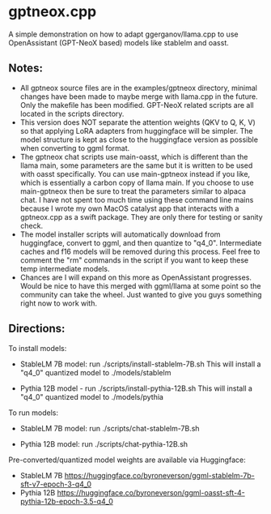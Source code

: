 # gptneox.cpp

A simple demonstration on how to adapt ggerganov/llama.cpp to use OpenAssistant (GPT-NeoX based) models like stablelm and oasst.

## Notes:
- All gptneox source files are in the examples/gptneox directory, minimal changes have been made to maybe merge with llama.cpp in the future. Only the makefile has been modified. GPT-NeoX related scripts are all located in the scripts directory.
- This version does NOT separate the attention weights (QKV to Q, K, V) so that applying LoRA adapters from huggingface will be simpler. The model structure is kept as close to the huggingface version as possible when converting to ggml format.
- The gptneox chat scripts use main-oasst, which is different than the llama main, some parameters are the same but it is written to be used with oasst specifically. You can use main-gptneox instead if you like, which is essentially a carbon copy of llama main. If you choose to use main-gptneox then be sure to treat the parameters similar to alpaca chat. I have not spent too much time using these command line mains because I wrote my own MacOS catalyst app that interacts with a gptneox.cpp as a swift package. They are only there for testing or sanity check.
- The model installer scripts will automatically download from huggingface, convert to ggml, and then quantize to "q4_0". Intermediate caches and f16 models will be removed during this process. Feel free to comment the "rm" commands in the script if you want to keep these temp intermediate models.
- Chances are I will expand on this more as OpenAssistant progresses. Would be nice to have this merged with ggml/llama at some point so the community can take the wheel. Just wanted to give you guys something right now to work with.

## Directions:

To install models:

- StableLM 7B model:
    run ./scripts/install-stablelm-7B.sh
    This will install a "q4_0" quantized model to ./models/stablelm
    
- Pythia 12B model - run ./scripts/install-pythia-12B.sh
    This will install a "q4_0" quantized model to ./models/pythia
    
To run models:

- StableLM 7B model:
    run ./scripts/chat-stablelm-7B.sh

- Pythia 12B model:
    run ./scripts/chat-pythia-12B.sh
    
Pre-converted/quantized model weights are available via Huggingface:
- StableLM 7B https://huggingface.co/byroneverson/ggml-stablelm-7b-sft-v7-epoch-3-q4_0
- Pythia 12B https://huggingface.co/byroneverson/ggml-oasst-sft-4-pythia-12b-epoch-3.5-q4_0
